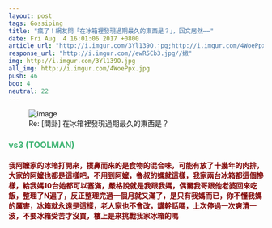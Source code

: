 ```yaml
---
layout: post
tags: Gossiping
title: "瘋了！網友問「在冰箱裡發現過期最久的東西是？」，回文居然⋯⋯"
date: Fri Aug  4 16:01:06 2017 +0800
article_url: "http://i.imgur.com/3Yl139O.jpg;http://i.imgur.com/4WoePpx.jpg"
response_url: "http://i.imgur.com//ewR5Cb3.jpg//嫩"
img: http://i.imgur.com/3Yl139O.jpg
all_img: http://i.imgur.com/4WoePpx.jpg
push: 46
boo: 4
neutral: 22
---
```


<figure>
<img src="http://i.imgur.com/3Yl139O.jpg" alt="image">
<figcaption>
Re: [問卦] 在冰箱裡發現過期最久的東西是？
</figcaption>
</figure>



<h3 style="color:MediumSeaGreen;">vs3 (TOOLMAN)</h3>

<h4 style="color:Maroon;">我阿嬤家的冰箱打開來，撲鼻而來的是食物的混合味，可能有放了十幾年的肉排，大家的阿嬤也都是這樣吧，不用到阿嬤，魯叔的媽就這樣，我家兩台冰箱都這個慘樣，給我媽10台她都可以塞滿，嚴格說就是我跟我媽，偶爾我哥跟他老婆回來吃飯，整理了N遍了，反正整理完過一個月就又滿了，是只有我媽而已，你不懂我媽的厲害，冰箱就永遠是這樣，老人家也不會改，講幹話嗎，上次停過一次爽清一波，不要冰箱受苦才沒買，樓上是來挑戰我家冰箱的嗎</h4>

